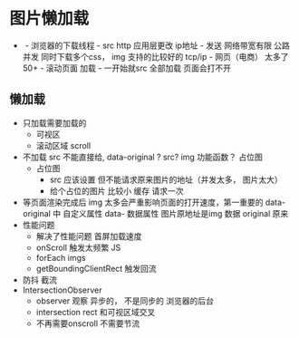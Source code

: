 # 图片懒加载

- <img src=""/>
  - 浏览器的下载线程
  - src http 应用层更改
    ip地址
  - 发送 网络带宽有限 公路
    并发 同时下载多个css， img 支持的比较好的
    tcp/ip
  - 网页（电商） 太多了 50+
  - 滚动页面 加载
  - 一开始就src 全部加载 页面会打不开

## 懒加载
  - 只加载需要加载的
    - 可视区
    - 滚动区域 scroll
  - 不加载
    src 不能直接给, data-original ?
    src? img 功能函数？ 占位图
    - 占位图
      - src 应该设置 但不能请求原来图片的地址（并发太多， 图片太大）
      - 给个占位的图片 比较小
        缓存 请求一次
- 等页面渲染完成后
  img 太多会严重影响页面的打开速度，第一重要的
  data-original 中
  自定义属性 data- 数据属性
  图片原地址是img 数据
  original 原来
- 性能问题
  - 解决了性能问题 首屏加载速度
  - onScroll 触发太频繁 JS
  - forEach imgs
  - getBoundingClientRect 触发回流
- 防抖 截流
- IntersectionObserver
  - observer 观察 异步的， 不是同步的 浏览器的后台
  - intersection rect 和可视区域交叉
  - 不再需要onscroll 不需要节流
  